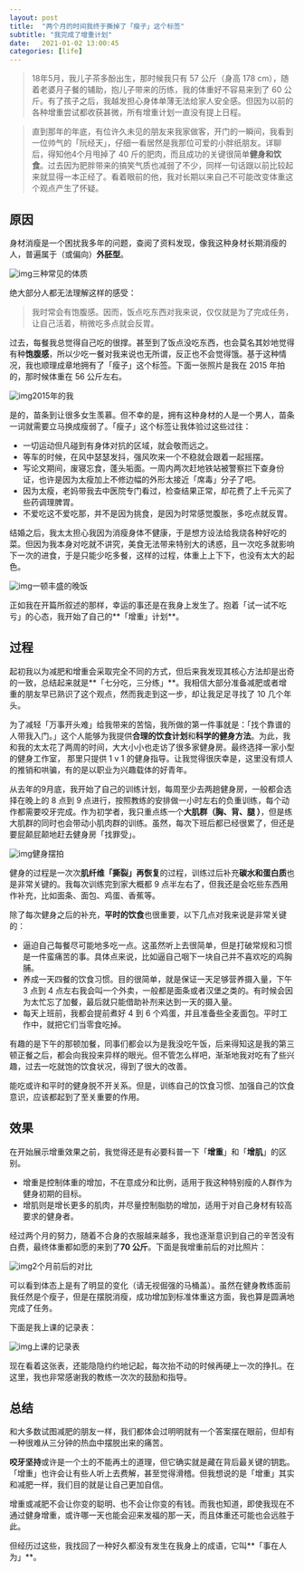```yaml
---
layout: post
title:  "两个月的时间我终于撕掉了「瘦子」这个标签"
subtitle: "我完成了增重计划"
date:   2021-01-02 13:00:45
categories: [life]
---
```


> 18年5月，我儿子茶多酚出生，那时候我只有 57 公斤（身高 178 cm），随着老婆月子餐的辅助，抱儿子带来的历练，我的体重好不容易来到了 60 公斤。有了孩子之后，我越发担心身体单薄无法给家人安全感。但因为以前的各种增重尝试都收获甚微，所有增重计划一直没有提上日程。

> 直到那年的年底，有位许久未见的朋友来我家做客，开门的一瞬间，我看到一位帅气的「阮经天」，仔细一看居然是我那位可爱的小胖纸朋友。详聊后，得知他4个月甩掉了 40 斤的肥肉，而且成功的关键很简单**健身和饮食**。过去因为肥胖带来的搞笑气质也减弱了不少，同样一句话跟以前比较起来就显得一本正经了。看着眼前的他，我对长期以来自己不可能改变体重这个观点产生了怀疑。

## 原因

身材消瘦是一个困扰我多年的问题，查阅了资料发现，像我这种身材长期消瘦的人，普遍属于（或偏向）**外胚型**。

![img](https://cdn.sspai.com/2020/04/10/09eb1eb5eba4fc54a19fa41553d56404.jpeg)三种常见的体质

绝大部分人都无法理解这样的感受：

> 我时常会有饱腹感。因而，饭点吃东西对我来说，仅仅就是为了完成任务，让自己活着，稍微吃多点就会反胃。

过去，每餐我总觉得自己吃的很撑。甚至到了饭点没吃东西，也会莫名其妙地觉得有种**饱腹感**，所以少吃一餐对我来说也无所谓，反正也不会觉得饿。基于这种情况，我也顺理成章地拥有了「瘦子」这个标签。下面一张照片是我在 2015 年拍的，那时候体重在 56 公斤左右。

![img](https://cdn.sspai.com/2020/04/10/bb8c32a66a69a9e247015d22798e2118.jpeg)2015年的我

是的，苗条到让很多女生羡慕。但不幸的是，拥有这种身材的人是一个男人，苗条一词就需要立马换成瘦弱了。「瘦子」这个标签让我体验过这些过往：

- 一切运动但凡碰到有身体对抗的区域，就会敬而远之。
- 等车的时候，在风中瑟瑟发抖，强风吹来一个不稳就会跟着一起摇摆。
- 写论文期间，废寝忘食，蓬头垢面。一周内两次赶地铁站被警察拦下查身份证，也许是因为太瘦加上不修边幅的外形太接近「席毒」分子了吧。
- 因为太瘦，老妈带我去中医院专门看过，检查结果正常，却花费了上千元买了些药调理脾胃。
- 不爱吃这不爱吃那，并不是因为挑食，是因为时常感觉腹胀，多吃点就反胃。

结婚之后，我太太担心我因为消瘦身体不健康，于是想方设法给我烧各种好吃的菜。但因为我本身对吃就不讲究，美食无法带来特别大的诱惑，且一次吃多就影响下一次的进食，于是只能少吃多餐，这样的过程，体重上上下下，也没有太大的起色。

![img](https://cdn.sspai.com/2020/04/10/155401a3e25eeb8c053383c7ff2edc9f.jpeg)一顿丰盛的晚饭

正如我在开篇所叙述的那样，幸运的事还是在我身上发生了。抱着「试一试不吃亏」的心态，我开始了自己的**「增重」计划**。

## 过程

起初我以为减肥和增重会采取完全不同的方式，但后来我发现其核心方法却是出奇的一致，总结起来就是**「七分吃，三分练」**。我相信大部分准备减肥或者增重的朋友早已熟识了这个观点，然而我走到这一步，却让我足足寻找了 10 几个年头。

为了减轻「万事开头难」给我带来的苦恼，我所做的第一件事就是：「找个靠谱的人带我入门。」这个人能够为我提供**合理的饮食计划**和**科学的健身方法**。为此，我和我的太太花了两周的时间，大大小小也走访了很多家健身房。最终选择一家小型的健身工作室， 那里只提供 1 v 1 的健身指导。让我觉得很庆幸是，这里没有烦人的推销和哄骗，有的是以职业为兴趣载体的好青年。

从去年的9月底，我开始了自己的训练计划，每周至少去两趟健身房，一般都会选择在晚上的 8 点到 9 点进行，按照教练的安排做一小时左右的负重训练，每个动作都需要咬牙完成。作为初学者，我只重点练一个**大肌群（胸、背、腿 ）**，但是练大肌群的同时也会带动小肌肉群的训练。虽然，每次下班后都已经很累了，但还是要屁颠屁颠地赶去健身房「找罪受」。

![img](https://cdn.sspai.com/2020/04/10/9f6aa44c4a35f8acacfd9d210b25694e.jpeg)健身摆拍

健身的过程是一次次**肌纤维「撕裂」再恢复**的过程，训练过后补充**碳水和蛋白质**也是非常关键的。我每次训练完到家大概都 9 点半左右了，但我还是会吃些东西用作补充，比如面条、面包、鸡蛋、香蕉等。

除了每次健身之后的补充，**平时的饮食**也很重要，以下几点对我来说是非常关键的：

- 逼迫自己每餐尽可能地多吃一点。这虽然听上去很简单，但是打破常规和习惯是一件蛮痛苦的事。具体点来说，比如逼自己咽下一块自己并不喜欢吃的鸡胸脯。
- 养成一天四餐的饮食习惯。目的很简单，就是保证一天足够营养摄入量，下午 3 点到 4 点左右我会叫一个外卖，一般都是面条或者汉堡之类的。有时候会因为太忙忘了加餐，最后就只能借助补剂来达到一天的摄入量。
- 每天上班前，我都会提前煮好 4 到 6 个鸡蛋，并且准备些全麦面包。平时工作中，就把它们当零食吃掉。

有趣的是下午的那顿加餐，同事们都会以为是我没吃午饭，后来得知这是我的第三顿正餐之后，都会向我投来异样的眼光。但不管怎么样吧，渐渐地我对吃有了些兴趣，过去一吃就饱的饮食状况，得到了很大的改善。

能吃或许和平时的健身脱不开关系。但是，训练自己的饮食习惯、加强自己的饮食意识，应该都起到了至关重要的作用。

## 效果

在开始展示增重效果之前，我觉得还是有必要科普一下「**增重**」和「**增肌**」的区别。

- 增重是控制体重的增加，不在意成分和比例，适用于我这种特别瘦的人群作为健身初期的目标。
- 增肌则是增长更多的肌肉，并尽量控制脂肪的增加，适用于对自己身材有较高要求的健身者。

经过两个月的努力，随着不合身的衣服越来越多，我也逐渐意识到自己的辛苦没有白费，最终体重都如愿的来到了**70 公斤**。下面是我增重前后的对比照片：

![img](https://cdn.sspai.com/2020/04/10/355cffeb3a41b7fad5b51f02d4a16ff8.jpg)2个月前后的对比

可以看到体态上是有了明显的变化（请无视倔强的马桶盖）。虽然在健身教练面前我任然是个瘦子，但是在摆脱消瘦，成功增加到标准体重这方面，我也算是圆满地完成了任务。

下面是我上课的记录表：

![img](https://cdn.sspai.com/2020/04/10/0334d0ed550eff21a40fa7002c170c82.jpeg)上课的记录表

现在看着这张表，还能隐隐约约地记起，每次抬不动的时候再硬上一次的挣扎。在这里，我也非常感谢我的教练一次次的鼓励和指导。

## 总结

和大多数试图减肥的朋友一样，我们都体会过明明就有一个答案摆在眼前，但却有一种很难从三分钟的热血中摆脱出来的痛苦。

**咬牙坚持**或许是一个土的不能再土的道理，但它确实就是藏在背后最关键的钥匙。「增重」也许会让有些人听上去费解，甚至觉得滑稽。但我想说的是「增重」其实和减肥一样，我们目的就是让自己更加自信。

增重或减肥不会让你变的聪明、也不会让你变的有钱。而我也知道，即使我现在不通过健身增重，或许哪一天也能会迎来发福的那一天，而且体重还可能也会远胜于此。

但经历过这些，我找回了一种好久都没有发生在我身上的成语，它叫**「事在人为」**。
